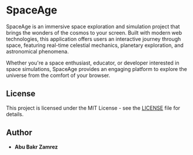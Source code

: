 # SpaceAge

SpaceAge is an immersive space exploration and simulation project that brings the wonders of the cosmos to your screen. Built with modern web technologies, this application offers users an interactive journey through space, featuring real-time celestial mechanics, planetary exploration, and astronomical phenomena.

Whether you're a space enthusiast, educator, or developer interested in space simulations, SpaceAge provides an engaging platform to explore the universe from the comfort of your browser.

## License

This project is licensed under the MIT License - see the [LICENSE](LICENSE) file for details.

## Author

- **Abu Bakr Zamrez**
